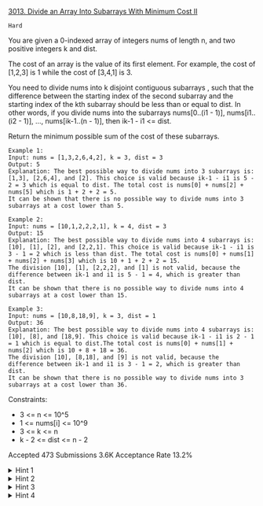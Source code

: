 [3013. Divide an Array Into Subarrays With Minimum Cost II](https://leetcode.com/problems/divide-an-array-into-subarrays-with-minimum-cost-ii/)

`Hard`

You are given a 0-indexed array of integers nums of length n, and two positive integers k and dist.

The cost of an array is the value of its first element. For example, the cost of [1,2,3] is 1 while the cost of [3,4,1] is 3.

You need to divide nums into k disjoint contiguous 
subarrays
, such that the difference between the starting index of the second subarray and the starting index of the kth subarray should be less than or equal to dist. In other words, if you divide nums into the subarrays nums[0..(i1 - 1)], nums[i1..(i2 - 1)], ..., nums[ik-1..(n - 1)], then ik-1 - i1 <= dist.

Return the minimum possible sum of the cost of these subarrays.

```
Example 1:
Input: nums = [1,3,2,6,4,2], k = 3, dist = 3
Output: 5
Explanation: The best possible way to divide nums into 3 subarrays is: [1,3], [2,6,4], and [2]. This choice is valid because ik-1 - i1 is 5 - 2 = 3 which is equal to dist. The total cost is nums[0] + nums[2] + nums[5] which is 1 + 2 + 2 = 5.
It can be shown that there is no possible way to divide nums into 3 subarrays at a cost lower than 5.

Example 2:
Input: nums = [10,1,2,2,2,1], k = 4, dist = 3
Output: 15
Explanation: The best possible way to divide nums into 4 subarrays is: [10], [1], [2], and [2,2,1]. This choice is valid because ik-1 - i1 is 3 - 1 = 2 which is less than dist. The total cost is nums[0] + nums[1] + nums[2] + nums[3] which is 10 + 1 + 2 + 2 = 15.
The division [10], [1], [2,2,2], and [1] is not valid, because the difference between ik-1 and i1 is 5 - 1 = 4, which is greater than dist.
It can be shown that there is no possible way to divide nums into 4 subarrays at a cost lower than 15.

Example 3:
Input: nums = [10,8,18,9], k = 3, dist = 1
Output: 36
Explanation: The best possible way to divide nums into 4 subarrays is: [10], [8], and [18,9]. This choice is valid because ik-1 - i1 is 2 - 1 = 1 which is equal to dist.The total cost is nums[0] + nums[1] + nums[2] which is 10 + 8 + 18 = 36.
The division [10], [8,18], and [9] is not valid, because the difference between ik-1 and i1 is 3 - 1 = 2, which is greater than dist.
It can be shown that there is no possible way to divide nums into 3 subarrays at a cost lower than 36.
``` 

Constraints:

- 3 <= n <= 10^5
- 1 <= nums[i] <= 10^9
- 3 <= k <= n
- k - 2 <= dist <= n - 2

Accepted
473
Submissions
3.6K
Acceptance Rate
13.2%

<details>
<summary>Hint 1</summary>

For each i > 0, try each nums[i] as the first element of the second subarray. We need to find the sum of k - 2 smallest values in the index range [i + 1, min(i + dist, n - 1)].

</details>
<details>
<summary>Hint 2</summary>

Typically, we use a max heap to maintain the top k - 2 smallest values dynamically. Here we also have a sliding window, which is the index range [i + 1, min(i + dist, n - 1)]. We can use another min heap to put unselected values for future use.

</details>
<details>
<summary>Hint 3</summary>

Update the two heaps when iteration over i. Ordered/Tree sets are also a good choice since we have to delete elements.

</details>
<details>
<summary>Hint 4</summary>

If the max heap’s size is less than k - 2, use the min heap’s value to fill it. If the maximum value in the max heap is larger than the smallest value in the min heap, swap them in the two heaps.

</details>